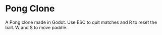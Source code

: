 # Pong Clone
 A Pong clone made in Godot.
 Use ESC to quit matches and R to reset the ball.
 W and S to move paddle.
